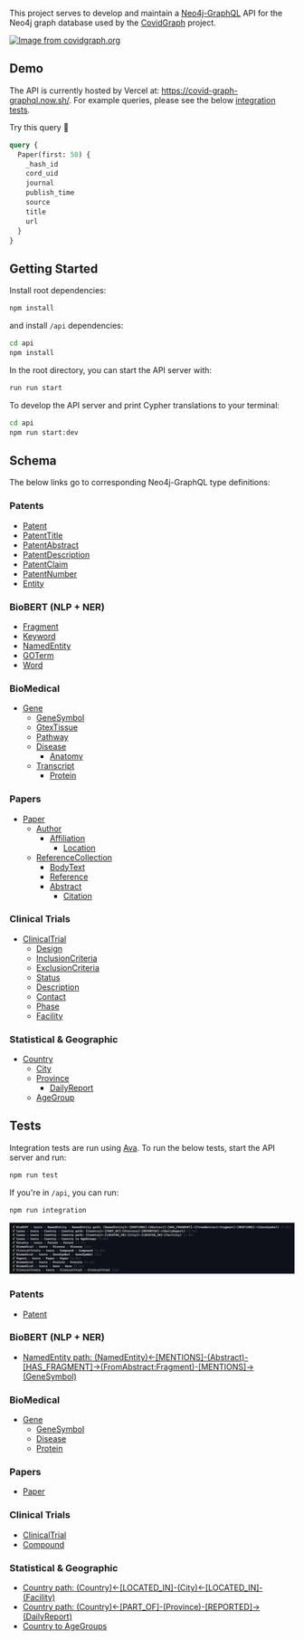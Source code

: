 This project serves to develop and maintain a [Neo4j-GraphQL](https://grandstack.io/docs/neo4j-graphql-js) API for the Neo4j graph database used by the [CovidGraph](https://covidgraph.org/) project. 

[![Image from covidgraph.org](https://covidgraph.org/img/content-img/Schema_v1.1_no_logo.png)](https://covidgraph.org/ 'Image from covidgraph.org')

## Demo
The API is currently hosted by Vercel at: https://covid-graph-graphql.now.sh/. For example queries, please see the below [integration tests](#tests).

Try this query 🚀
```graphql
query {
  Paper(first: 50) {
    _hash_id
    cord_uid
    journal
    publish_time
    source
    title
    url
  }
}
```

## Getting Started
Install root dependencies: 
```sh
npm install
```
and install `/api` dependencies:
```sh
cd api
npm install
```
In the root directory, you can start the API server with: 
```sh
run run start
```
To develop the API server and print Cypher translations to your terminal:
```sh
cd api
npm run start:dev
```
## Schema
The below links go to corresponding Neo4j-GraphQL type definitions:
### Patents
  * [Patent](https://github.com/Covid19-GraphQL/covid-graph-graphql/blob/5f3d1da4fffe6bc6982f52caa73bfb463df72621/api/src/schemas/Patents/typeDefs/Patent.js#L5)
  * [PatentTitle](https://github.com/Covid19-GraphQL/covid-graph-graphql/blob/5f3d1da4fffe6bc6982f52caa73bfb463df72621/api/src/schemas/Patents/typeDefs/Patent.js#L189)
  * [PatentAbstract](https://github.com/Covid19-GraphQL/covid-graph-graphql/blob/5f3d1da4fffe6bc6982f52caa73bfb463df72621/api/src/schemas/Patents/typeDefs/Patent.js#L156)
  * [PatentDescription](https://github.com/Covid19-GraphQL/covid-graph-graphql/blob/5f3d1da4fffe6bc6982f52caa73bfb463df72621/api/src/schemas/Patents/typeDefs/Patent.js#L217)
  * [PatentClaim](https://github.com/Covid19-GraphQL/covid-graph-graphql/blob/5f3d1da4fffe6bc6982f52caa73bfb463df72621/api/src/schemas/Patents/typeDefs/Patent.js#L203)
  * [PatentNumber](https://github.com/Covid19-GraphQL/covid-graph-graphql/blob/5f3d1da4fffe6bc6982f52caa73bfb463df72621/api/src/schemas/Patents/typeDefs/Patent.js#L46)
  * [Entity](https://github.com/Covid19-GraphQL/covid-graph-graphql/blob/5f3d1da4fffe6bc6982f52caa73bfb463df72621/api/src/schemas/Patents/typeDefs/Patent.js#L170)

### BioBERT (NLP + NER)
  * [Fragment](https://github.com/Covid19-GraphQL/covid-graph-graphql/blob/076ffb5423a79331a51d8e192016a926bf78f04d/api/src/schemas/BioBERT/typeDefs/Fragment.js#L23)
  * [Keyword](https://github.com/Covid19-GraphQL/covid-graph-graphql/blob/076ffb5423a79331a51d8e192016a926bf78f04d/api/src/schemas/BioBERT/typeDefs/Keyword.js#L10)
  * [NamedEntity](https://github.com/Covid19-GraphQL/covid-graph-graphql/blob/076ffb5423a79331a51d8e192016a926bf78f04d/api/src/schemas/BioBERT/typeDefs/NamedEntity.js#L9) 
  * [GOTerm](https://github.com/Covid19-GraphQL/covid-graph-graphql/blob/076ffb5423a79331a51d8e192016a926bf78f04d/api/src/schemas/BioBERT/typeDefs/GOTerm.js#L11)
  * [Word](https://github.com/Covid19-GraphQL/covid-graph-graphql/blob/076ffb5423a79331a51d8e192016a926bf78f04d/api/src/schemas/BioBERT/typeDefs/Word.js#L6)

### BioMedical
  * [Gene](https://github.com/Covid19-GraphQL/covid-graph-graphql/blob/076ffb5423a79331a51d8e192016a926bf78f04d/api/src/schemas/Biomedical/typeDefs/Gene.js#L5)
    * [GeneSymbol](https://github.com/Covid19-GraphQL/covid-graph-graphql/blob/076ffb5423a79331a51d8e192016a926bf78f04d/api/src/schemas/Biomedical/typeDefs/GeneSymbol.js#L5)
    * [GtexTissue](https://github.com/Covid19-GraphQL/covid-graph-graphql/blob/076ffb5423a79331a51d8e192016a926bf78f04d/api/src/schemas/Biomedical/typeDefs/Gene.js#L84)
    * [Pathway](https://github.com/Covid19-GraphQL/covid-graph-graphql/blob/076ffb5423a79331a51d8e192016a926bf78f04d/api/src/schemas/Biomedical/typeDefs/Gene.js#L164)
    * [Disease](https://github.com/Covid19-GraphQL/covid-graph-graphql/blob/076ffb5423a79331a51d8e192016a926bf78f04d/api/src/schemas/Biomedical/typeDefs/Disease.js#L5)
      * [Anatomy](https://github.com/Covid19-GraphQL/covid-graph-graphql/blob/076ffb5423a79331a51d8e192016a926bf78f04d/api/src/schemas/Biomedical/typeDefs/Disease.js#L41)
    * [Transcript](https://github.com/Covid19-GraphQL/covid-graph-graphql/blob/076ffb5423a79331a51d8e192016a926bf78f04d/api/src/schemas/Biomedical/typeDefs/Gene.js#L44)
      * [Protein](https://github.com/Covid19-GraphQL/covid-graph-graphql/blob/076ffb5423a79331a51d8e192016a926bf78f04d/api/src/schemas/Biomedical/typeDefs/Protein.js#L5)

### Papers
  * [Paper](https://github.com/Covid19-GraphQL/covid-graph-graphql/blob/076ffb5423a79331a51d8e192016a926bf78f04d/api/src/schemas/Papers/typeDefs/Paper.js#L5)
    * [Author](https://github.com/Covid19-GraphQL/covid-graph-graphql/blob/076ffb5423a79331a51d8e192016a926bf78f04d/api/src/schemas/Papers/typeDefs/Paper.js#L32)
      * [Affiliation](https://github.com/Covid19-GraphQL/covid-graph-graphql/blob/076ffb5423a79331a51d8e192016a926bf78f04d/api/src/schemas/Papers/typeDefs/Paper.js#L44)
        * [Location](https://github.com/Covid19-GraphQL/covid-graph-graphql/blob/076ffb5423a79331a51d8e192016a926bf78f04d/api/src/schemas/Papers/typeDefs/Paper.js#L52)
    * [ReferenceCollection](https://github.com/Covid19-GraphQL/covid-graph-graphql/blob/076ffb5423a79331a51d8e192016a926bf78f04d/api/src/schemas/Papers/typeDefs/Paper.js#L92)
      * [BodyText](https://github.com/Covid19-GraphQL/covid-graph-graphql/blob/076ffb5423a79331a51d8e192016a926bf78f04d/api/src/schemas/Papers/typeDefs/Paper.js#L161)
      * [Reference](https://github.com/Covid19-GraphQL/covid-graph-graphql/blob/076ffb5423a79331a51d8e192016a926bf78f04d/api/src/schemas/Papers/typeDefs/Paper.js#L77)
      * [Abstract](https://github.com/Covid19-GraphQL/covid-graph-graphql/blob/076ffb5423a79331a51d8e192016a926bf78f04d/api/src/schemas/Papers/typeDefs/Paper.js#L122)
        * [Citation](https://github.com/Covid19-GraphQL/covid-graph-graphql/blob/076ffb5423a79331a51d8e192016a926bf78f04d/api/src/schemas/Papers/typeDefs/Paper.js#L145)

### Clinical Trials
  * [ClinicalTrial](https://github.com/Covid19-GraphQL/covid-graph-graphql/blob/076ffb5423a79331a51d8e192016a926bf78f04d/api/src/schemas/ClinicalTrials/typeDefs/ClinicalTrial.js#L5)
    * [Design](https://github.com/Covid19-GraphQL/covid-graph-graphql/blob/076ffb5423a79331a51d8e192016a926bf78f04d/api/src/schemas/ClinicalTrials/typeDefs/ClinicalTrial.js#L162)
    * [InclusionCriteria](https://github.com/Covid19-GraphQL/covid-graph-graphql/blob/076ffb5423a79331a51d8e192016a926bf78f04d/api/src/schemas/ClinicalTrials/typeDefs/ClinicalTrial.js#L206)
    * [ExclusionCriteria](https://github.com/Covid19-GraphQL/covid-graph-graphql/blob/076ffb5423a79331a51d8e192016a926bf78f04d/api/src/schemas/ClinicalTrials/typeDefs/ClinicalTrial.js#L211)
    * [Status](https://github.com/Covid19-GraphQL/covid-graph-graphql/blob/076ffb5423a79331a51d8e192016a926bf78f04d/api/src/schemas/ClinicalTrials/typeDefs/ClinicalTrial.js#L121)
    * [Description](https://github.com/Covid19-GraphQL/covid-graph-graphql/blob/076ffb5423a79331a51d8e192016a926bf78f04d/api/src/schemas/ClinicalTrials/typeDefs/ClinicalTrial.js#L156)
    * [Contact](https://github.com/Covid19-GraphQL/covid-graph-graphql/blob/076ffb5423a79331a51d8e192016a926bf78f04d/api/src/schemas/ClinicalTrials/typeDefs/ClinicalTrial.js#L216)
    * [Phase](https://github.com/Covid19-GraphQL/covid-graph-graphql/blob/076ffb5423a79331a51d8e192016a926bf78f04d/api/src/schemas/ClinicalTrials/typeDefs/ClinicalTrial.js#L98)
    * [Facility](https://github.com/Covid19-GraphQL/covid-graph-graphql/blob/076ffb5423a79331a51d8e192016a926bf78f04d/api/src/schemas/ClinicalTrials/typeDefs/ClinicalTrial.js#L55)

### Statistical & Geographic
  * [Country](https://github.com/Covid19-GraphQL/covid-graph-graphql/blob/076ffb5423a79331a51d8e192016a926bf78f04d/api/src/schemas/Cases/typeDefs/Country.js#L5)
    * [City](https://github.com/Covid19-GraphQL/covid-graph-graphql/blob/076ffb5423a79331a51d8e192016a926bf78f04d/api/src/schemas/Cases/typeDefs/Country.js#L15)
    * [Province](https://github.com/Covid19-GraphQL/covid-graph-graphql/blob/076ffb5423a79331a51d8e192016a926bf78f04d/api/src/schemas/Cases/typeDefs/Country.js#L28)
      * [DailyReport](https://github.com/Covid19-GraphQL/covid-graph-graphql/blob/076ffb5423a79331a51d8e192016a926bf78f04d/api/src/schemas/Cases/typeDefs/Country.js#L43)
    * [AgeGroup](https://github.com/Covid19-GraphQL/covid-graph-graphql/blob/076ffb5423a79331a51d8e192016a926bf78f04d/api/src/schemas/Cases/typeDefs/Country.js#L67)

## Tests
Integration tests are run using [Ava](https://github.com/avajs/ava). To run the below tests, start the API server and run:
```sh
npm run test
```
If you're in `/api`, you can run: 
```sh
npm run integration
```
[![Integration tests](./img/integration-tests.png)](./img/integration-tests.png 'Integration tests')
### Patents
  * [Patent](https://github.com/Covid19-GraphQL/covid-graph-graphql/blob/6d6581ce73909bc7c975bd0490410135f7032fd5/api/src/schemas/Patents/tests/Patent.test.js#L5)
### BioBERT (NLP + NER)
  * [NamedEntity path: (NamedEntity)<-[MENTIONS]-(Abstract)-[HAS_FRAGMENT]->(FromAbstract:Fragment)-[MENTIONS]->(GeneSymbol)](https://github.com/Covid19-GraphQL/covid-graph-graphql/blob/6d6581ce73909bc7c975bd0490410135f7032fd5/api/src/schemas/BioBERT/tests/NamedEntity.test.js#L5)

### BioMedical
  * [Gene](https://github.com/Covid19-GraphQL/covid-graph-graphql/blob/6d6581ce73909bc7c975bd0490410135f7032fd5/api/src/schemas/Biomedical/tests/Gene.test.js#L5)
    * [GeneSymbol](https://github.com/Covid19-GraphQL/covid-graph-graphql/blob/6d6581ce73909bc7c975bd0490410135f7032fd5/api/src/schemas/Biomedical/tests/GeneSymbol.test.js#L5)
    * [Disease](https://github.com/Covid19-GraphQL/covid-graph-graphql/blob/6d6581ce73909bc7c975bd0490410135f7032fd5/api/src/schemas/Biomedical/tests/Disease.test.js#L5)
    * [Protein](https://github.com/Covid19-GraphQL/covid-graph-graphql/blob/6d6581ce73909bc7c975bd0490410135f7032fd5/api/src/schemas/Biomedical/tests/Protein.test.js#L5)

### Papers
  * [Paper](https://github.com/Covid19-GraphQL/covid-graph-graphql/blob/6d6581ce73909bc7c975bd0490410135f7032fd5/api/src/schemas/Papers/tests/Paper.test.js#L5)

### Clinical Trials
  * [ClinicalTrial](https://github.com/Covid19-GraphQL/covid-graph-graphql/blob/6d6581ce73909bc7c975bd0490410135f7032fd5/api/src/schemas/ClinicalTrials/tests/ClinicalTrial.test.js#L5)
  * [Compound](https://github.com/Covid19-GraphQL/covid-graph-graphql/blob/6d6581ce73909bc7c975bd0490410135f7032fd5/api/src/schemas/ClinicalTrials/tests/Compound.test.js#L5)

### Statistical & Geographic
  * [Country path: (Country)<-[LOCATED_IN]-(City)<-[LOCATED_IN]-(Facility)](https://github.com/Covid19-GraphQL/covid-graph-graphql/blob/6d6581ce73909bc7c975bd0490410135f7032fd5/api/src/schemas/Cases/tests/Country.test.js#L5)
  * [Country path: (Country)<-[PART_OF]-(Province)-[REPORTED]->(DailyReport)](https://github.com/Covid19-GraphQL/covid-graph-graphql/blob/6d6581ce73909bc7c975bd0490410135f7032fd5/api/src/schemas/Cases/tests/Country.test.js#L133)
  * [Country to AgeGroups](https://github.com/Covid19-GraphQL/covid-graph-graphql/blob/6d6581ce73909bc7c975bd0490410135f7032fd5/api/src/schemas/Cases/tests/Country.test.js#L911)